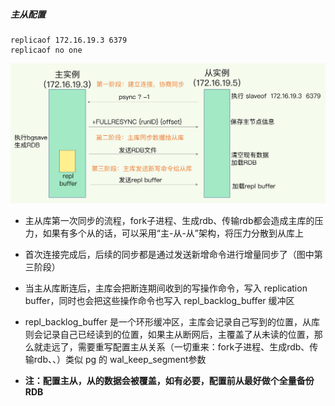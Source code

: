 ##### 主从配置

```rub
replicaof 172.16.19.3 6379
replicaof no one
```

<img src="pic/replica.jpg" width=700 />



* 主从库第一次同步的流程，fork子进程、生成rdb、传输rdb都会造成主库的压力，如果有多个从的话，可以采用“主-从-从”架构，将压力分散到从库上
* 首次连接完成后，后续的同步都是通过发送新增命令进行增量同步了（图中第三阶段）

* 当主从库断连后，主库会把断连期间收到的写操作命令，写入 replication buffer，同时也会把这些操作命令也写入 repl_backlog_buffer 缓冲区
* repl_backlog_buffer 是一个环形缓冲区，主库会记录自己写到的位置，从库则会记录自己已经读到的位置，如果主从断网后，主覆盖了从未读的位置，那么就走远了，需要重写配置主从关系（一切重来：fork子进程、生成rdb、传输rdb、、）类似 pg 的 wal_keep_segment参数

* **注：配置主从，从的数据会被覆盖，如有必要，配置前从最好做个全量备份RDB**

